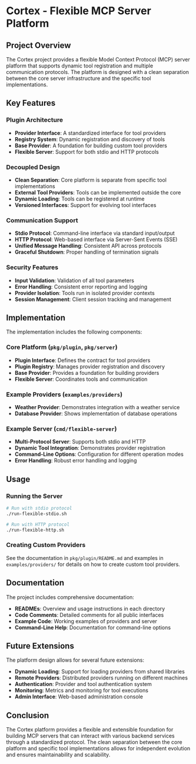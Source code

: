# Cortex - Flexible MCP Server Platform

## Project Overview

The Cortex project provides a flexible Model Context Protocol (MCP) server platform that supports dynamic tool registration and multiple communication protocols. The platform is designed with a clean separation between the core server infrastructure and the specific tool implementations.

## Key Features

### Plugin Architecture

- **Provider Interface**: A standardized interface for tool providers
- **Registry System**: Dynamic registration and discovery of tools
- **Base Provider**: A foundation for building custom tool providers
- **Flexible Server**: Support for both stdio and HTTP protocols

### Decoupled Design

- **Clean Separation**: Core platform is separate from specific tool implementations
- **External Tool Providers**: Tools can be implemented outside the core
- **Dynamic Loading**: Tools can be registered at runtime
- **Versioned Interfaces**: Support for evolving tool interfaces

### Communication Support

- **Stdio Protocol**: Command-line interface via standard input/output
- **HTTP Protocol**: Web-based interface via Server-Sent Events (SSE)
- **Unified Message Handling**: Consistent API across protocols
- **Graceful Shutdown**: Proper handling of termination signals

### Security Features

- **Input Validation**: Validation of all tool parameters
- **Error Handling**: Consistent error reporting and logging
- **Provider Isolation**: Tools run in isolated provider contexts
- **Session Management**: Client session tracking and management

## Implementation

The implementation includes the following components:

### Core Platform (`pkg/plugin`, `pkg/server`)

- **Plugin Interface**: Defines the contract for tool providers
- **Plugin Registry**: Manages provider registration and discovery
- **Base Provider**: Provides a foundation for building providers
- **Flexible Server**: Coordinates tools and communication

### Example Providers (`examples/providers`)

- **Weather Provider**: Demonstrates integration with a weather service
- **Database Provider**: Shows implementation of database operations

### Example Server (`cmd/flexible-server`)

- **Multi-Protocol Server**: Supports both stdio and HTTP
- **Dynamic Tool Integration**: Demonstrates provider registration
- **Command-Line Options**: Configuration for different operation modes
- **Error Handling**: Robust error handling and logging

## Usage

### Running the Server

```bash
# Run with stdio protocol
./run-flexible-stdio.sh

# Run with HTTP protocol
./run-flexible-http.sh
```

### Creating Custom Providers

See the documentation in `pkg/plugin/README.md` and examples in `examples/providers/` for details on how to create custom tool providers.

## Documentation

The project includes comprehensive documentation:

- **READMEs**: Overview and usage instructions in each directory
- **Code Comments**: Detailed comments for all public interfaces
- **Example Code**: Working examples of providers and server
- **Command-Line Help**: Documentation for command-line options

## Future Extensions

The platform design allows for several future extensions:

- **Dynamic Loading**: Support for loading providers from shared libraries
- **Remote Providers**: Distributed providers running on different machines
- **Authentication**: Provider and tool authentication system
- **Monitoring**: Metrics and monitoring for tool executions
- **Admin Interface**: Web-based administration console

## Conclusion

The Cortex platform provides a flexible and extensible foundation for building MCP servers that can interact with various backend services through a standardized protocol. The clean separation between the core platform and specific tool implementations allows for independent evolution and ensures maintainability and scalability. 